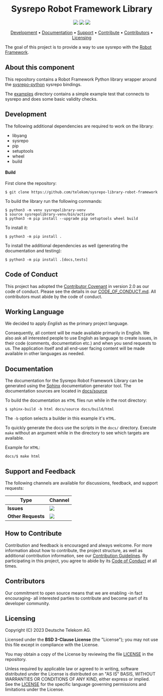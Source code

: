<h1 align="center">
    Sysrepo Robot Framework Library
</h1>

<p align="center">
    <a href="/../../commits/" title="Last Commit"><img src="https://img.shields.io/github/last-commit/telekom/sysrepo-library-robot-framework?style=flat"></a>
    <a href="/../../issues" title="Open Issues"><img src="https://img.shields.io/github/issues/telekom/sysrepo-library-robot-framework?style=flat"></a>
    <a href="./LICENSE" title="License"><img src="https://img.shields.io/badge/License-BSD%203--Clause-blue.svg?style=flat"></a>
</p>

<p align="center">
  <a href="#development">Development</a> •
  <a href="#documentation">Documentation</a> •
  <a href="#support-and-feedback">Support</a> •
  <a href="#how-to-contribute">Contribute</a> •
  <a href="#contributors">Contributors</a> •
  <a href="#licensing">Licensing</a>
</p>

The goal of this project is to provide a way to use sysrepo with the [Robot Framework](https://github.com/robotframework/robotframework).

## About this component

This repository contains a Robot Framework Python library wrapper around the [sysrepo-python](https://github.com/sysrepo/sysrepo-python) sysrepo bindings.

The [examples](./examples/) directory contains a simple example test that connects to sysrepo and does some basic validity checks.

## Development

The following additional dependencies are required to work on the library:

* libyang
* sysrepo
* pip
* setuptools
* wheel
* build

#### Build

First clone the repository:

```
$ git clone https://github.com/telekom/sysrepo-library-robot-framework
```

To build the library run the following commands:
```
$ python3 -m venv sysrepolibrary-venv
$ source sysrepolibrary-venv/bin/activate
$ python3 -m pip install --upgrade pip setuptools wheel build
```

To install it:
```
$ python3 -m pip install .
```

To install the additional dependencies as well (generating the documentation and testing):
```
$ python3 -m pip install .[docs,tests]
```

## Code of Conduct

This project has adopted the [Contributor Covenant](https://www.contributor-covenant.org/) in version 2.0 as our code of conduct. Please see the details in our [CODE_OF_CONDUCT.md](CODE_OF_CONDUCT.md). All contributors must abide by the code of conduct.

## Working Language

We decided to apply _English_ as the primary project language.  

Consequently, all content will be made available primarily in English. We also ask all interested people to use English as language to create issues, in their code (comments, documentation etc.) and when you send requests to us. The application itself and all end-user facing content will be made available in other languages as needed.

## Documentation

The documentation for the Sysrepo Robot Framework Library can be generated using the [Sphinx](https://www.sphinx-doc.org/en/master/) documentation generator tool.
The documentation sources are located in [docs/source](./docs/source)

To build the documentation as `HTML` files run while in the root directory:
```
$ sphinx-build -b html docs/source docs/build/html
```

The `-b` option selects a builder in this example it's `HTML`.

To quickly generate the docs use the scripts in the `docs/` directory.
Execute `make` without an argument while in the directory to see which targets are available.

Example for `HTML`:
```
docs/$ make html
```

## Support and Feedback

The following channels are available for discussions, feedback, and support requests:

| Type               | Channel                                                                                                                                                                                            |
| ------------------ | -------------------------------------------------------------------------------------------------------------------------------------------------------------------------------------------------- |
| **Issues**         | <a href="/../../issues/new/choose" title="General Discussion"><img src="https://img.shields.io/github/issues/telekom/sysrepo-library-robot-framework?style=flat-square"></a> </a>                        |
| **Other Requests** | <a href="mailto:opensource@telekom.de" title="Email Open Source Team"><img src="https://img.shields.io/badge/email-Open%20Source%20Team-green?logo=mail.ru&style=flat-square&logoColor=white"></a> |

## How to Contribute

Contribution and feedback is encouraged and always welcome. For more information about how to contribute, the project structure, as well as additional contribution information, see our [Contribution Guidelines](./CONTRIBUTING.md). By participating in this project, you agree to abide by its [Code of Conduct](./CODE_OF_CONDUCT.md) at all times.

## Contributors

Our commitment to open source means that we are enabling -in fact encouraging- all interested parties to contribute and become part of its developer community.

## Licensing

Copyright (C) 2023 Deutsche Telekom AG.

Licensed under the **BSD 3-Clause License** (the "License"); you may not use this file except in compliance with the License.

You may obtain a copy of the License by reviewing the file [LICENSE](./LICENSE) in the repository.

Unless required by applicable law or agreed to in writing, software distributed under the License is distributed on an "AS IS" BASIS, WITHOUT WARRANTIES OR CONDITIONS OF ANY KIND, either express or implied. See the [LICENSE](./LICENSE) for the specific language governing permissions and limitations under the License.
